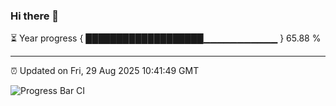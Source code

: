 ### Hi there 👋

⏳ Year progress { ███████████████████▁▁▁▁▁▁▁▁▁▁▁ } 65.88 %

---

⏰ Updated on Fri, 29 Aug 2025 10:41:49 GMT

![Progress Bar CI](https://github.com/IshwaranRudhara/GIT-ACTION/workflows/Progress%20Bar%20CI/badge.svg)
